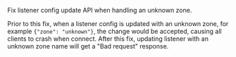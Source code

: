 Fix listener config update API when handling an unknown zone.

Prior to this fix, when a listener config is updated with an unknown zone, for example `{"zone": "unknown"}`,
the change would be accepted, causing all clients to crash when connect.
After this fix, updating listener with an unknown zone name will get a "Bad request" response.
